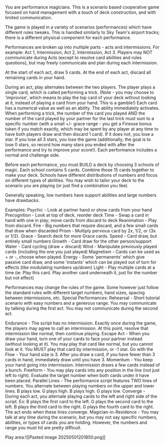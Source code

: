 You are performance magicians.
This is a scenario based cooperative game focused on hand management with a touch of deck construction, and with limited communication.

The game is played in a variety of scenarios (performances) which have different rules tweaks. This is handled similarly to Sky Team's airport tracks; there is a different physical component for each performance.

Performances are broken up into multiple parts - acts and intermissions. For example: Act 1, Intermission, Act 2, Intermission, Act 3. Players may NOT communicate during Acts (except to resolve card abilities and rules questions), but may freely communicate and plan during each intermission. 

At the start of each act, draw 5 cards. At the end of each act, discard all remaining cards in your hand.

During an act, play alternates between the two players. The player plays a single card, which is called performing a trick. (Note - you may choose to 'improvise', which means to play the top card of your deck without looking at it, instead of playing a card from your hand. This is a gamble!) Each card has a numerical value as well as an ability. The ability immediately activates. When performing a trick, the number of the card you played AND the number of the card played by your partner for the last trick must sum to a specific number (with a small +/- grace range - you get a Finesse bonus token if you match exactly, which may be spent by any player at any time to have both players draw and then discard 1 card). If it does not, you lose a star. If you lose all 3 stars, you lose the game (additionally, the goal is to lose 0 stars, so record how many stars you ended with after the performance and try to improve your score!). Each performance includes a normal and challenge side.

Before each performance, you must BUILD a deck by choosing 3 schools of magic. Each school contains 5 cards. Combine those 15 cards together to make your deck. Schools have different distributions of numbers and focus on different types of abilities. You may wish to tailor your deck to the scenario you are playing (or just find a combination you like). 

Generally speaking, low numbers have support abilities and large numbers have drawbacks.

Examples:
Psychic - Look at partner hand or show cards from your hand
Precognition - Look at top of deck, reorder deck
Time - Swap a card in hand with one in play; move cards from discard to deck
Reanimation - Play from discard. 
Fire - Big numbers that require discard, and a few small cards that draw when discarded
Prism - Multiply pervious card by 2x, 1/2, or {3x or 1/3}.
Grace - Search deck for more Grace cards.
Speed - Card draw, but entirely small numbers
Growth - Card draw for the other person/support
Water - Card cycling (draw + discard)
Wind - Manipulate previously played cards (including the one you just played)
Magnetism - Cards can be used as + or -, choose when played.
Energy - Some 'permanents' which give passive card draw, and some 'instants' which can be played out of turn for effects (like modulating numbers up/down)
Light - Play multiple cards at a time (ie: Play this card. Play another card underneath it, just for the number but not effect)




Performances may change the rules of the game. Some however just follow the standard rules with different target numbers, hand sizes, spacing between intermissions, etc.
Special Performances:
Rehearsal - Short tutorial scenario with easy numbers and a generous range. You may communicate by talking during the first act. You may not communicate during the second act. 

Endurance - The script has no intermission. Exactly once during the game, the players may agree to call an intermission. At this point, resolve that intermission like normal, then continue playing. 
Escape Act - When you draw your hand, turn one of your cards to face your partner instead (without looking at it). You may play that card like normal, but you cannot look at it. You MUST play that card by intermission, or -1 star.
Go with the Flow - Your hand size is 3. After you draw a card, if you have fewer than 3 cards in hand, immediately draw until you have 3.
Momentum - You keep your hand going into intermission. Intermission draws a few cards instead of a bunch.
Freeform - You may play cards into any position in the line (not just left to right). Evaluate the target number when both cards under it have been placed.
Parallel Lines - The performance script features TWO lines of numbers. You alternate between playing numbers on the upper and lower lines. B plays low. G plays high. B plays high. G plays low.
Converge - During each act, you alternate playing cards to the left and right side of the script. Ex: B plays the first card to the left. G plays the second card to the left. B plays the third card to the right. G plays the fourth card to the right. The act ends when these lines converge.
Magician-in-Residence - You may talk at any time during the scenario, but you may not say specific numbers, abilities, or types of cards you are holding. However, the numbers and range you must hit are pretty difficult.




Play area:![[Pasted image 20250501201850.png]]